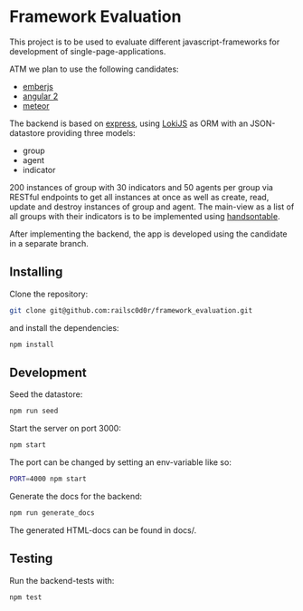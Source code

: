 Framework Evaluation
====================

This project is to be used to evaluate different javascript-frameworks for development of single-page-applications.

ATM we plan to use the following candidates:

* [emberjs](http://emberjs.com/)
* [angular 2](https://angular.io/)
* [meteor](https://www.meteor.com/)

The backend is based on [express](http://expressjs.com/de/), using [LokiJS](http://lokijs.org/#/) as
ORM with an JSON-datastore providing three models:

* group
* agent
* indicator

200 instances of group with 30 indicators and 50 agents per group via RESTful endpoints to get
all instances at once as well as create, read, update and destroy instances of group and agent. The main-view as a list of all groups with their indicators is to be implemented using
[handsontable](https://handsontable.com/).

After implementing the backend, the app is developed using the candidate in a separate branch.

Installing
----------

Clone the repository:

```bash
git clone git@github.com:railsc0d0r/framework_evaluation.git
```

and install the dependencies:

```bash
npm install
```

Development
-----------
Seed the datastore:

```bash
npm run seed
```

Start the server on port 3000:

```bash
npm start
```
The port can be changed by setting an env-variable like so:

```bash
PORT=4000 npm start
```

Generate the docs for the backend:

```bash
npm run generate_docs
```

The generated HTML-docs can be found in docs/.

Testing
-------

Run the backend-tests with:

```bash
npm test
```
